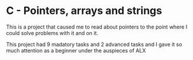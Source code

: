 # C - Pointers, arrays and strings
This is a project that caused me to read about pointers to the point where I could solve problems with it and on it.

This project had 9 madatory tasks and 2 advanced tasks and I gave it so much attention as a beginner under the auspieces of ALX
